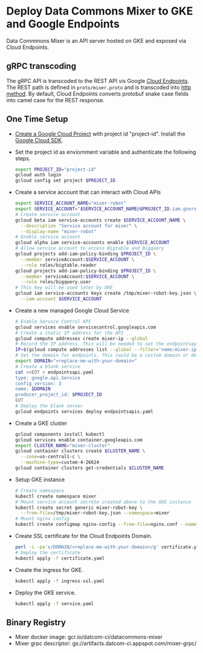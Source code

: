 # Deploy Data Commons Mixer to GKE and Google Endpoints

Data Commmons Mixer is an API server hosted on GKE and exposed via Cloud
Endpoints.

## gRPC transcoding

The gRPC API is transcoded to the REST API vis Google [Cloud Endpoints](https://cloud.google.com/endpoints/docs/quickstart-endpoints).
The REST path is defined in `proto/mixer.proto` and is transcoded into [http method](https://cloud.google.com/endpoints/docs/grpc/transcoding#map_a_get_method).
By default, Cloud Endpoints converts protobuf snake case fields into camel case for the REST response.

## One Time Setup

-   [Create a Google Cloud Project](https://cloud.google.com/resource-manager/docs/creating-managing-projects)
    with project id "project-id". Install the
    [Google Cloud SDK](https://cloud.google.com/sdk/install).

-   Set the project id as enviornment variable and authenticate the following
    steps.

    ```bash
    export PROJECT_ID="project-id"
    gcloud auth login
    gcloud config set project $PROJECT_ID
    ```

-   Create a service account that can interact with Cloud APIs

    ```bash
    export SERVICE_ACCOUNT_NAME="mixer-robot"
    export SERVICE_ACCOUNT="$SERVICE_ACCOUNT_NAME@$PROJECT_ID.iam.gserviceaccount.com"
    # Create service account
    gcloud beta iam service-accounts create $SERVICE_ACCOUNT_NAME \
      --description "Service account for mixer" \
      --display-name "mixer-robot"
    # Enable service account
    gcloud alpha iam service-accounts enable $SERVICE_ACCOUNT
    # Allow service account to access Bigtable and Bigquery
    gcloud projects add-iam-policy-binding $PROJECT_ID \
      --member serviceAccount:$SERVICE_ACCOUNT \
      --role roles/bigtable.reader
    gcloud projects add-iam-policy-binding $PROJECT_ID \
      --member serviceAccount:$SERVICE_ACCOUNT \
      --role roles/bigquery.user
    # This key will be used later by GKE
    gcloud iam service-accounts keys create /tmp/mixer-robot-key.json \
      --iam-account $SERVICE_ACCOUNT
    ```

-   Create a new managed Google Cloud Service

    ```bash
    # Enable Service Control API
    gcloud services enable servicecontrol.googleapis.com
    # Create a static IP address for the API
    gcloud compute addresses create mixer-ip --global
    # Record the IP address. This will be needed to set the endpointsapi.yaml
    IP=$(gcloud compute addresses list --global --filter='name:mixer-ip' --format='value(ADDRESS)')
    # Set the domain for endpoints. This could be a custom domain or default domain from Endpoints like xxx.endpoints.$PROJECT_ID.cloud.goog
    export DOMAIN="<replace-me-with-your-domain>"
    # Create a blank service
    cat <<EOT > endpointsapi.yaml
    type: google.api.Service
    config_version: 3
    name: $DOMAIN
    producer_project_id: $PROJECT_ID
    EOT
    # Deploy the blank server
    gcloud endpoints services deploy endpointsapis.yaml
    ```

-   Create a GKE cluster

    ```bash
    gcloud components install kubectl
    gcloud services enable container.googleapis.com
    export CLUSTER_NAME="mixer-cluster"
    gcloud container clusters create $CLUSTER_NAME \
      --zone=us-central1-c \
      --machine-type=custom-4-26624
    gcloud container clusters get-credentials $CLUSTER_NAME
    ```

-   Setup GKE instance

    ```bash
    # Create namespace
    kubectl create namespace mixer
    # Mount service account secrete created above to the GKE instance
    kubectl create secret generic mixer-robot-key \
      --from-file=/tmp/mixer-robot-key.json --namespace=mixer
    # Mount nginx config
    kubectl create configmap nginx-config --from-file=nginx.conf --namespace=mixer
    ```

-   Create SSL certificate for the Cloud Endpoints Domain.

    ```bash
    perl -i -pe's/DOMAIN/<replace-me-with-your-domain>/g' certificate.yaml
    # Deploy the certificate
    kubectl apply -f certificate.yaml
    ```

-   Create the ingress for GKE.

    ```bash
    kubectl apply -f ingress-ssl.yaml
    ```

-   Deploy the GKE service.

    ```bash
    kubectl apply -f service.yaml
    ```

## Binary Registry

-   Mixer docker image: gcr.io/datcom-ci/datacommons-mixer
-   Mixer grpc descriptor: gs://artifacts.datcom-ci.appspot.com/mixer-grpc/
